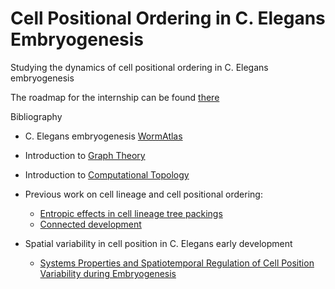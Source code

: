 # Cell Positional Ordering in C. Elegans Embryogenesis
Studying the dynamics of cell positional ordering in C. Elegans embryogenesis

The roadmap for the internship can be found [there](https://github.com/paulvill/cell_lineage/issues/1)

Bibliography

- C. Elegans embryogenesis [WormAtlas](http://www.wormatlas.org/embryo/introduction/EIntroframeset.html)

- Introduction to [Graph Theory](https://www.maths.ed.ac.uk/~v1ranick/papers/wilsongraph.pdf)

- Introduction to [Computational Topology](https://www.researchgate.net/profile/John_Harer/publication/220692408_Computational_Topology_An_Introduction/links/54adf07a0cf2828b29fcb7ef.pdf)

- Previous work on cell lineage and cell positional ordering: 
  - [Entropic effects in cell lineage tree packings](https://www.nature.com/articles/s41567-018-0202-0)
  - [Connected development](https://www.nature.com/articles/s41567-018-0236-3)
  
- Spatial variability in cell position in C. Elegans early development 
  - [Systems Properties and Spatiotemporal Regulation of Cell Position Variability during Embryogenesis](https://www.sciencedirect.com/science/article/pii/S221112471831982X)
